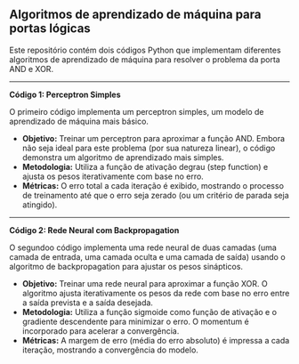 ## Algoritmos de aprendizado de máquina para portas lógicas

Este repositório contém dois códigos Python que implementam diferentes algoritmos de aprendizado de máquina para resolver o problema da porta AND e XOR.

--------------------------
**Código 1: Perceptron Simples**

O primeiro código implementa um perceptron simples, um modelo de aprendizado de máquina mais básico.

* **Objetivo:** Treinar um perceptron para aproximar a função AND. Embora não seja ideal para este problema (por sua natureza linear), o código demonstra um algoritmo de aprendizado mais simples.
* **Metodologia:** Utiliza a função de ativação degrau (step function) e ajusta os pesos iterativamente com base no erro.
* **Métricas:** O erro total a cada iteração é exibido, mostrando o processo de treinamento até que o erro seja zerado (ou um critério de parada seja atingido).

---------------------------
**Código 2: Rede Neural com Backpropagation**

O segundoo código implementa uma rede neural de duas camadas (uma camada de entrada, uma camada oculta e uma camada de saída) usando o algoritmo de backpropagation para ajustar os pesos sinápticos.

* **Objetivo:** Treinar uma rede neural para aproximar a função XOR. O algoritmo ajusta iterativamente os pesos da rede com base no erro entre a saída prevista e a saída desejada.
* **Metodologia:** Utiliza a função sigmoide como função de ativação e o gradiente descendente para minimizar o erro. O momentum é incorporado para acelerar a convergência.
* **Métricas:**  A margem de erro (média do erro absoluto) é impressa a cada iteração, mostrando a convergência do modelo.
